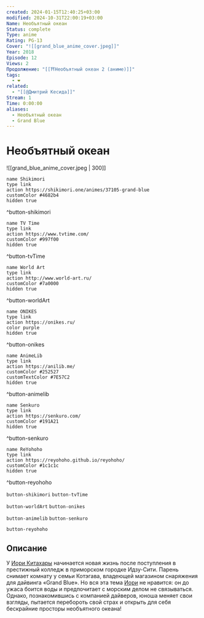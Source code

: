 ```yaml
---
created: 2024-01-15T12:40:25+03:00
modified: 2024-10-31T22:00:19+03:00
Name: Необъятный океан
Status: complete
Type: anime
Rating: PG-13
Cover: "![[grand_blue_anime_cover.jpeg]]"
Year: 2018
Episode: 12
Views: 2
Продолжение: "[[⛩️Необъятный океан 2 (аниме)]]"
tags:
  - ❤
related:
  - "[[@Дмитрий Кесида]]"
Stream: 1
Time: 0:00:00
aliases:
  - Необъятный океан
  - Grand Blue
---
```


# Необъятный океан

![[grand_blue_anime_cover.jpeg | 300]]

```button
name Shikimori
type link
action https://shikimori.one/animes/37105-grand-blue
customColor #4682b4
hidden true
```
^button-shikimori

```button
name TV Time
type link
action https://www.tvtime.com/
customColor #997f00
hidden true
```
^button-tvTime

```button
name World Art
type link
action http://www.world-art.ru/
customColor #7a0000
hidden true
```
^button-worldArt

```button
name ONIKES
type link
action https://onikes.ru/
color purple
hidden true
```
^button-onikes

```button
name AnimeLib
type link
action https://anilib.me/
customColor #252527
customTextColor #7E57C2
hidden true
```
^button-animelib

```button
name Senkuro
type link
action https://senkuro.com/
customColor #191A21
hidden true
```
^button-senkuro

```button
name ReYohoho
type link
action https://reyohoho.github.io/reyohoho/
customColor #1c1c1c
hidden true
```
^button-reyohoho

`button-shikimori` `button-tvTime`

`button-worldArt` `button-onikes`

`button-animelib` `button-senkuro`

`button-reyohoho`


## Описание

У [Иори Китахары](https://shikimori.one/characters/144581-iori-kitahara) начинается новая жизнь после поступления в престижный колледж в приморском городке Идзу-Сити. Парень снимает комнату у семьи Котэгава, владеющей магазином снаряжения для дайвинга «Grand Blue». Но вся эта тема [Иори](https://shikimori.one/characters/144581-iori-kitahara) не нравится: он до ужаса боится воды и предпочитает с морским делом не связываться. Однако, познакомившись с компанией дайверов, юноша меняет свои взгляды, пытается перебороть свой страх и открыть для себя бескрайние просторы необъятного океана!
